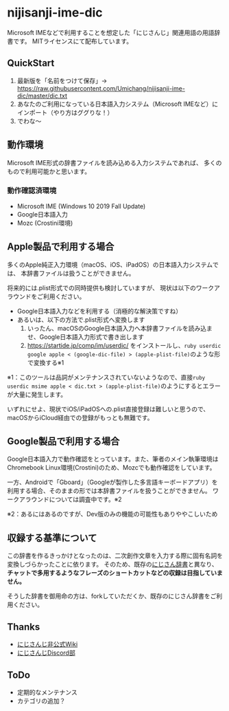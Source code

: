 # nijisanji-ime-dic

Microsoft IMEなどで利用することを想定した「にじさんじ」関連用語の用語辞書です。
MITライセンスにて配布しています。

## QuickStart

1. 最新版を「名前をつけて保存」→ <https://raw.githubusercontent.com/Umichang/nijisanji-ime-dic/master/dic.txt>
1. あなたのご利用になっている日本語入力システム（Microsoft IMEなど）にインポート（やり方はググりな！）
1. でわな〜

## 動作環境

Microsoft IME形式の辞書ファイルを読み込める入力システムであれば、
多くのもので利用可能かと思います。

### 動作確認済環境

- Microsoft IME (Windows 10 2019 Fall Update)
- Google日本語入力
- Mozc (Crostini環境)

## Apple製品で利用する場合

多くのApple純正入力環境（macOS、iOS、iPadOS）の日本語入力システムでは、
本辞書ファイルは扱うことができません。

将来的には.plist形式での同時提供も検討していますが、
現状は以下のワークアラウンドをご利用ください。

- Google日本語入力などを利用する（消極的な解決策ですね）
- あるいは、以下の方法で.plist形式へ変換します
  1. いったん、macOSのGoogle日本語入力へ本辞書ファイルを読み込ませ、Google日本語入力形式で書き出します
  1. <https://startide.jp/comp/im/userdic/> をインストールし、`ruby userdic google apple < (google-dic-file) > (apple-plist-file)`のような形で変換する※1

※1：このツールは品詞がメンテナンスされていないようなので、直接`ruby userdic msime apple < dic.txt > (apple-plist-file)`のようにするとエラーが大量に発生します。

いずれにせよ、現状でiOS/iPadOSへの.plist直接登録は難しいと思うので、macOSからiCloud経由での登録がもっとも無難です。

## Google製品で利用する場合

Google日本語入力で動作確認をとっています。また、筆者のメイン執筆環境はChromebook Linux環境(Crostini)のため、Mozcでも動作確認をしています。

一方、Androidで「Gboard」（Googleが製作した多言語キーボードアプリ）を利用する場合、そのままの形では本辞書ファイルを扱うことができません。
ワークアラウンドについては調査中です。※2

※2：あるにはあるのですが、Dev版のみの機能の可能性もありややこしいため

## 収録する基準について

この辞書を作るきっかけとなったのは、二次創作文章を入力する際に固有名詞を変換しづらかったことに依ります。
そのため、既存の[にじさん辞書](https://docs.google.com/spreadsheets/d/11R3Ke1DbFCt7yAbAlukpSiQfDTC1KOiE53IezB4Iu1s/edit#gid=136950780)と異なり、
**チャットで多用するようなフレーズのショートカットなどの収録は目指していません。**

そうした辞書を御用命の方は、forkしていただくか、既存のにじさん辞書をご利用ください。

## Thanks

- [にじさんじ非公式Wiki](https://wikiwiki.jp/nijisanji/)
- [にじさんじDiscord部](https://twitter.com/njsnj_discord/)

## ToDo

- 定期的なメンテナンス
- カテゴリの追加？
